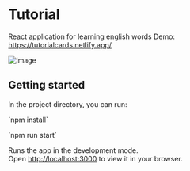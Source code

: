 # Tutorial

React application for learning english words
Demo: https://tutorialcards.netlify.app/ 
 
 ![image](https://user-images.githubusercontent.com/45349348/174786152-d83cb95e-fa95-46d7-aeb1-cfb356bebe03.png)


## Getting started

In the project directory, you can run:
<p> `npm install`
<p> `npm run start`

Runs the app in the development mode.\
Open [http://localhost:3000](http://localhost:3000) to view it in your browser.
